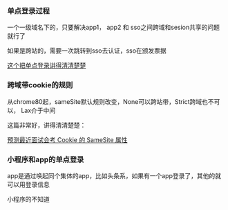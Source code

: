 

### 单点登录过程

一个一级域名下的，只要解决app1， app2 和 sso之间跨域和sesion共享的问题就行了

如果是跨站的，需要一次跳转到sso去认证，sso在颁发票据

[这个把单点登录讲得清清楚楚](https://developer.aliyun.com/article/636281#slide-3)

### 跨域带cookie的规则

从chrome80起，sameSite默认规则改变，None可以跨站带，Strict跨域也不可以， Lax介于中间

这篇非常好，讲得清清楚楚：

[预测最近面试会考 Cookie 的 SameSite 属性](https://juejin.cn/post/6844904095711494151)

### 小程序和app的单点登录

app是通过唤起同个集体的app，比如头条系，如果有一个app登录了，其他的就可以用登录信息

小程序的不知道

